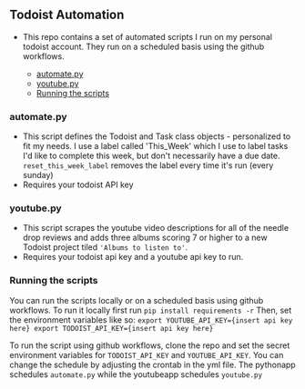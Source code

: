 ## Todoist Automation

- This repo contains a set of automated scripts I run on my personal todoist account. They run on a scheduled basis using the github workflows.

  - [automate.py](#automatepy)
  - [youtube.py](#youtubepy)
  - [Running the scripts](#running-the-scripts)

### automate.py
- This script defines the Todoist and Task class objects - personalized to fit my needs. I use a label called 'This_Week' which I use to label tasks I'd like to complete this week, but don't necessarily have a due date. `reset_this_week_label` removes the label every time it's run (every sunday)
- Requires your todoist API key

### youtube.py
- This script scrapes the youtube video descriptions for all of the needle drop reviews and adds three albums scoring 7 or higher to a new Todoist project tiled `'Albums to listen to'`.
- Requires your todoist api key and a youtube api key to run.

### Running the scripts
You can run the scripts locally or on a scheduled basis using github workflows. 
    To run it locally first run
    ```
    pip install requirements -r
    ```
    Then, set the environment variables like so:
    ```export YOUTUBE_API_KEY={insert api key here}
    export TODOIST_API_KEY={insert api key here}```

To run the script using github workflows, clone the repo and set the secret environment variables for `TODOIST_API_KEY` and `YOUTUBE_API_KEY`.
You can change the schedule by adjusting the crontab in the yml file. The pythonapp schedules `automate.py` while the youtubeapp schedules `youtube.py`
